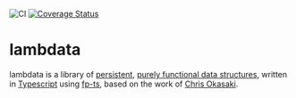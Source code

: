 ![CI](https://github.com/skeate/lambdata/workflows/CI/badge.svg)
[![Coverage Status](https://coveralls.io/repos/github/skeate/lambdata/badge.svg?branch=master)](https://coveralls.io/github/skeate/lambdata?branch=master)

# lambdata

lambdata is a library of [persistent][1], [purely functional data structures][2], written in [Typescript][3] using [fp-ts][4], based on the work of
[Chris Okasaki][5].

[1]: https://en.wikipedia.org/wiki/Persistent_data_structure
[2]: https://en.wikipedia.org/wiki/Purely_functional_data_structure
[3]: https://www.typescriptlang.org/
[4]: https://gcanti.github.io/fp-ts/
[5]: https://en.wikipedia.org/wiki/Chris_Okasaki
